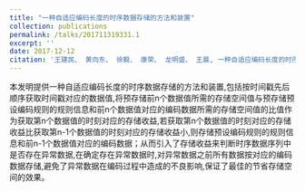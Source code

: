 ```yaml
---
title: "一种自适应编码长度的时序数据存储的方法和装置"
collection: publications
permalink: /talks/201711319331.1
excerpt: ''
date: 2017-12-12
citation: '王建民、 黄向东、 徐毅、 康荣、 龙明盛、 王晨, 一种自适应编码长度的时序数据存储的方法和装置, 201711319331.1'
---
```

本发明提供一种自适应编码长度的时序数据存储的方法和装置,包括按时间戳先后顺序获取时间戳对应的数据值,将预存储前n个数据值所需的存储空间值与预存储预设编码规则的规则信息和前n个数据值对应的编码数据所需的存储空间值的比值作为获取第n个数据值的时刻对应的存储收益,若获取第n个数据值的时刻对应的存储收益比获取第n-1个数据值的时刻对应的存储收益小,则存储预设编码规则的规则信息和前n-1个数据值对应的编码数据；从而引入了存储收益来判断时序数据序列中是否存在异常数据,在确定存在异常数据时,对异常数据之前所有数据按对应的编码数据存储,避免了异常数据在编码过程中造成的不良影响,保证了最佳的节省存储空间的效果。
